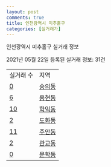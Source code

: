 ```yaml
---
layout: post
comments: true
title: 인천광역시 미추홀구
categories: [실거래가]
---
```


인천광역시 미추홀구 실거래 정보

2021년 05월 22일 등록된 실거래 정보: 31건


<table>
  <tr>
    <td>실거래 수</td>
    <td>지역</td>
  </tr>

  
  <tr>
    <td><a href="2817710100.html">0</a></td>
    <td><a href="2817710100.html">숭의동</a></td>
  </tr>
    

  <tr>
    <td><a href="2817710200.html">6</a></td>
    <td><a href="2817710200.html">용현동</a></td>
  </tr>
    

  <tr>
    <td><a href="2817710300.html">10</a></td>
    <td><a href="2817710300.html">학익동</a></td>
  </tr>
    

  <tr>
    <td><a href="2817710400.html">2</a></td>
    <td><a href="2817710400.html">도화동</a></td>
  </tr>
    

  <tr>
    <td><a href="2817710500.html">11</a></td>
    <td><a href="2817710500.html">주안동</a></td>
  </tr>
    

  <tr>
    <td><a href="2817710600.html">2</a></td>
    <td><a href="2817710600.html">관교동</a></td>
  </tr>
    

  <tr>
    <td><a href="2817710700.html">0</a></td>
    <td><a href="2817710700.html">문학동</a></td>
  </tr>
    


</table>
    